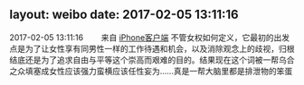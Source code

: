 layout: weibo
date: 2017-02-05 13:11:16
---
<meta name="referrer" content="no-referrer" />

2017-02-05 13:11:16  &nbsp;&nbsp;&nbsp;&nbsp;&nbsp;&nbsp; 来自 <a href="http://app.weibo.com/t/feed/9ksdit" rel="nofollow">iPhone客户端</a>
不管女权如何定义，它最初的出发点是为了让女性享有同男性一样的工作待遇和机会，以及消除观念上的歧视，归根结底还是为了追求自由与平等这个崇高而艰难的目的。结果现在这个词被一帮乌合之众填塞成女性应该强力蛮横应该任性妄为……真是一帮大脑里都是排泄物的笨蛋 ​​​
